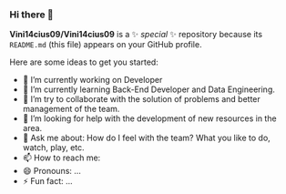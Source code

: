 ### Hi there 👋

**Vini14cius09/Vini14cius09** is a ✨ _special_ ✨ repository because its `README.md` (this file) appears on your GitHub profile.

Here are some ideas to get you started:

- 🔭 I’m currently working on Developer
- 🌱 I’m currently learning Back-End Developer and Data Engineering.
- 👯 I’m try to collaborate with the solution of problems and better management of the team.
- 🤔 I’m looking for help with the development of new resources in the area.
- 💬 Ask me about: How do I feel with the team? What you like to do, watch, play, etc.
- 📫 How to reach me: 
- 😄 Pronouns: ...
- ⚡ Fun fact: ...
